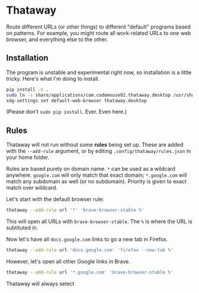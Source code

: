 # Thataway

Route different URLs (or other things) to different "default" programs
based on patterns. For example, you might route all work-related URLs to
one web browser, and everything else to the other.

## Installation

The program is unstable and experimental right now, so installation is a
little tricky. Here's what I'm doing to install.

```bash
pip install -U .
sudo ln -s share/applications/com.codemouse92.thataway.desktop /usr/share/applications/
xdg-settings set default-web-browser thataway.desktop
```

(Please don't `sudo pip install`. Ever. Even here.)

## Rules

Thataway will not run without some **rules** being set up. These are added
with the `--add-rule` argument, or by editing `.config/thataway/rules.json`
in your home folder.

Rules are based purely on domain name. `*` can be used as a wildcard anywhere.
`google.com` will only match that exact domain; `*.google.com` will match
any subdomain as well (or no subdomain). Priority is given to exact match
over wildcard.

Let's start with the default browser rule:

```bash
thataway --add-rule url '*' 'brave-browser-stable %'
```

This will open all URLs with `brave-browser-stable`. The `%` is where the URL
is subtituted in.

Now let's have all `docs.google.com` links to go a new tab in Firefox.

```bash
thataway --add-rule url 'docs.google.com' 'firefox --new-tab %'
```

However, let's open all other Google links in Brave.

```bash
thataway --add-rule url '*.google.com' 'brave-browser-stable %'
```

Thataway will always select
